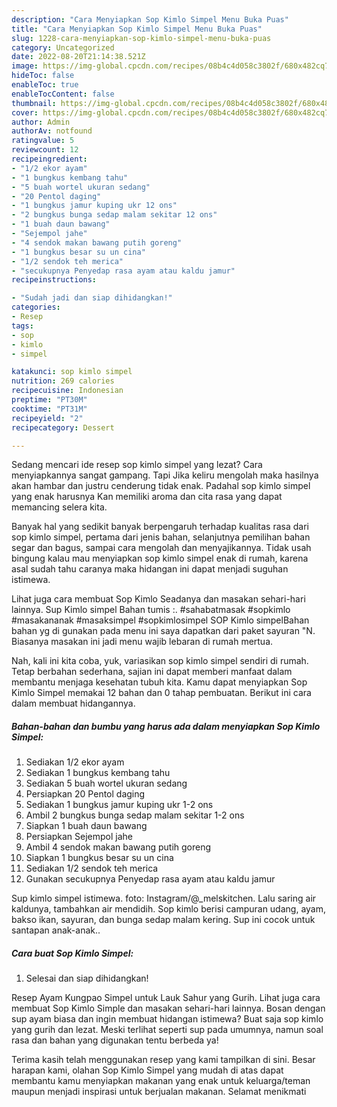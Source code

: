 ```yaml
---
description: "Cara Menyiapkan Sop Kimlo Simpel Menu Buka Puas"
title: "Cara Menyiapkan Sop Kimlo Simpel Menu Buka Puas"
slug: 1228-cara-menyiapkan-sop-kimlo-simpel-menu-buka-puas
category: Uncategorized
date: 2022-08-20T21:14:38.521Z
image: https://img-global.cpcdn.com/recipes/08b4c4d058c3802f/680x482cq70/sop-kimlo-simpel-foto-resep-utama.jpg
hideToc: false
enableToc: true
enableTocContent: false
thumbnail: https://img-global.cpcdn.com/recipes/08b4c4d058c3802f/680x482cq70/sop-kimlo-simpel-foto-resep-utama.jpg
cover: https://img-global.cpcdn.com/recipes/08b4c4d058c3802f/680x482cq70/sop-kimlo-simpel-foto-resep-utama.jpg
author: Admin
authorAv: notfound
ratingvalue: 5
reviewcount: 12
recipeingredient:
- "1/2 ekor ayam"
- "1 bungkus kembang tahu"
- "5 buah wortel ukuran sedang"
- "20 Pentol daging"
- "1 bungkus jamur kuping ukr 12 ons"
- "2 bungkus bunga sedap malam sekitar 12 ons"
- "1 buah daun bawang"
- "Sejempol jahe"
- "4 sendok makan bawang putih goreng"
- "1 bungkus besar su un cina"
- "1/2 sendok teh merica"
- "secukupnya Penyedap rasa ayam atau kaldu jamur"
recipeinstructions:

- "Sudah jadi dan siap dihidangkan!"
categories:
- Resep
tags:
- sop
- kimlo
- simpel

katakunci: sop kimlo simpel 
nutrition: 269 calories
recipecuisine: Indonesian
preptime: "PT30M"
cooktime: "PT31M"
recipeyield: "2"
recipecategory: Dessert

---
```



Sedang mencari ide resep sop kimlo simpel yang lezat? Cara menyiapkannya sangat gampang. Tapi Jika keliru mengolah maka hasilnya akan hambar dan justru cenderung tidak enak. Padahal sop kimlo simpel yang enak harusnya Kan memiliki aroma dan cita rasa yang dapat memancing selera kita.


Banyak hal yang sedikit banyak berpengaruh terhadap kualitas rasa dari sop kimlo simpel, pertama dari jenis bahan, selanjutnya pemilihan bahan segar dan bagus, sampai cara mengolah dan menyajikannya. Tidak usah bingung kalau mau menyiapkan sop kimlo simpel enak di rumah, karena asal sudah tahu caranya maka hidangan ini dapat menjadi suguhan istimewa.

Lihat juga cara membuat Sop Kimlo Seadanya dan masakan sehari-hari lainnya. Sup Kimlo simpel Bahan tumis :. #sahabatmasak #sopkimlo #masakananak #masaksimpel #sopkimlosimpel SOP Kimlo simpelBahan bahan yg di gunakan pada menu ini saya dapatkan dari paket sayuran &#34;N. Biasanya masakan ini jadi menu wajib lebaran di rumah mertua.


Nah, kali ini kita coba, yuk, variasikan sop kimlo simpel sendiri di rumah. Tetap berbahan sederhana, sajian ini dapat memberi manfaat dalam membantu menjaga kesehatan tubuh kita. Kamu dapat menyiapkan Sop Kimlo Simpel memakai 12 bahan dan 0 tahap pembuatan. Berikut ini cara dalam membuat hidangannya.

<!--inarticleads1-->

##### Bahan-bahan dan bumbu yang harus ada dalam menyiapkan Sop Kimlo Simpel:

1. Sediakan 1/2 ekor ayam
1. Sediakan 1 bungkus kembang tahu
1. Sediakan 5 buah wortel ukuran sedang
1. Persiapkan 20 Pentol daging
1. Sediakan 1 bungkus jamur kuping ukr 1-2 ons
1. Ambil 2 bungkus bunga sedap malam sekitar 1-2 ons
1. Siapkan 1 buah daun bawang
1. Persiapkan Sejempol jahe
1. Ambil 4 sendok makan bawang putih goreng
1. Siapkan 1 bungkus besar su un cina
1. Sediakan 1/2 sendok teh merica
1. Gunakan secukupnya Penyedap rasa ayam atau kaldu jamur


Sup kimlo simpel istimewa. foto: Instagram/@_melskitchen. Lalu saring air kaldunya, tambahkan air mendidih. Sop kimlo berisi campuran udang, ayam, bakso ikan, sayuran, dan bunga sedap malam kering. Sup ini cocok untuk santapan anak-anak.. 

<!--inarticleads2-->

##### Cara buat Sop Kimlo Simpel:


1. Selesai dan siap dihidangkan!

Resep Ayam Kungpao Simpel untuk Lauk Sahur yang Gurih. Lihat juga cara membuat Sop Kimlo Simple dan masakan sehari-hari lainnya. Bosan dengan sup ayam biasa dan ingin membuat hidangan istimewa? Buat saja sop kimlo yang gurih dan lezat. Meski terlihat seperti sup pada umumnya, namun soal rasa dan bahan yang digunakan tentu berbeda ya! 

Terima kasih telah menggunakan resep yang kami tampilkan di sini. Besar harapan kami, olahan Sop Kimlo Simpel yang mudah di atas dapat membantu kamu menyiapkan makanan yang enak untuk keluarga/teman maupun menjadi inspirasi untuk berjualan makanan. Selamat menikmati
